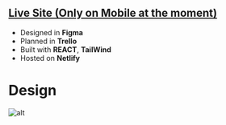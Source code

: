 ## [Live Site (Only on Mobile at the moment)](https://fervent-swirles-43939b.netlify.app/)

- Designed in **Figma**
- Planned in **Trello**
- Built with **REACT**, **TailWind**
- Hosted on **Netlify**

# Design

![alt](https://i.imgur.com/sEtcbyL.png)

